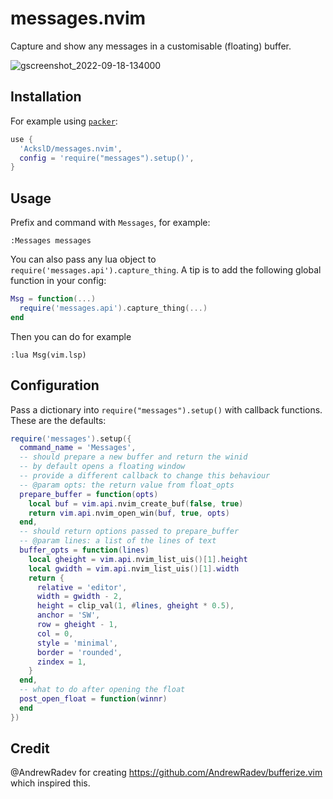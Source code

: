 # messages.nvim
Capture and show any messages in a customisable (floating) buffer.

![gscreenshot_2022-09-18-134000](https://user-images.githubusercontent.com/23341710/190900297-3914fddd-cf39-49b1-b870-642b80b389f1.png)

## Installation
For example using [`packer`](https://github.com/wbthomason/packer.nvim):
```lua
use {
  'AckslD/messages.nvim',
  config = 'require("messages").setup()',
}
```

## Usage
Prefix and command with `Messages`, for example:
```
:Messages messages
```

You can also pass any lua object to `require('messages.api').capture_thing`. A tip is to add the following global function in your config:
```lua
Msg = function(...)
  require('messages.api').capture_thing(...)
end
```
Then you can do for example
```
:lua Msg(vim.lsp)
```

## Configuration
Pass a dictionary into `require("messages").setup()` with callback functions.
These are the defaults:
```lua
require('messages').setup({
  command_name = 'Messages',
  -- should prepare a new buffer and return the winid
  -- by default opens a floating window
  -- provide a different callback to change this behaviour
  -- @param opts: the return value from float_opts
  prepare_buffer = function(opts)
    local buf = vim.api.nvim_create_buf(false, true)
    return vim.api.nvim_open_win(buf, true, opts)
  end,
  -- should return options passed to prepare_buffer
  -- @param lines: a list of the lines of text
  buffer_opts = function(lines)
    local gheight = vim.api.nvim_list_uis()[1].height
    local gwidth = vim.api.nvim_list_uis()[1].width
    return {
      relative = 'editor',
      width = gwidth - 2,
      height = clip_val(1, #lines, gheight * 0.5),
      anchor = 'SW',
      row = gheight - 1,
      col = 0,
      style = 'minimal',
      border = 'rounded',
      zindex = 1,
    }
  end,
  -- what to do after opening the float
  post_open_float = function(winnr)
  end
})
```

## Credit
@AndrewRadev for creating https://github.com/AndrewRadev/bufferize.vim which inspired this.
